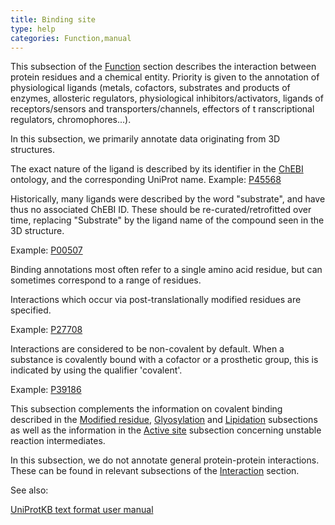 ```yaml
---
title: Binding site
type: help
categories: Function,manual
---
```


This subsection of the
[Function](https://www.uniprot.org/help/function_section) section
describes the interaction between protein residues and a chemical
entity. Priority is
given to the annotation
of physiological ligands (metals, cofactors, substrates and products of
enzymes, allosteric regulators, physiological inhibitors/activators,
ligands of receptors/sensors and transporters/channels, effectors of t
ranscriptional regulators, chromophores...).

In this subsection, we primarily annotate data originating from 3D
structures.

The exact nature of the ligand is described by its identifier in the
[ChEBI](https://www.ebi.ac.uk/chebi) ontology, and the corresponding
UniProt name.
Example: [P45568](https://www.uniprot.org/uniprotkb/P45568)

Historically, many ligands were described by the word "substrate", and
have thus no associated ChEBI ID. These should be re-curated/retrofitted
over time, replacing "Substrate" by the ligand name of the compound
seen in the 3D structure.
  
Example: [P00507](https://www.uniprot.org/uniprotkb/P00507)

Binding annotations most often refer to a single amino acid residue, but
can sometimes correspond to a range of residues.

Interactions which occur via post-translationally modified residues are
specified.

Example: [P27708](https://www.uniprot.org/uniprotkb/P27708)

Interactions are considered to be non-covalent by default. When a
substance is covalently bound with a cofactor or a prosthetic group,
this is indicated by using the qualifier 'covalent'.

Example: [P39186](https://www.uniprot.org/uniprotkb/P39186)

This subsection complements the information on covalent binding
described in the [Modified residue](https://www.uniprot.org/help/mod_res), [Glyosylation](https://www.uniprot.org/help/carbohyd) and 
[Lipidation](https://www.uniprot.org/help/lipid) subsections as well as the information in the [Active site](https://www.uniprot.org/help/act_site) subsection concerning unstable
reaction intermediates.


In this subsection, we do not annotate general protein-protein
interactions. These can be found in relevant subsections of the
[Interaction](https://www.uniprot.org/help/interaction_section) section.

See also:

[UniProtKB text format user
manual](https://web.expasy.org/docs/userman.html#FT_BINDING)



